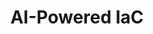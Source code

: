 ---
title: AI-Powered IaC
layout: pulumi-insights

meta_desc: AI-powered infrastructure as code. Generate, understand, and automate infrastructure with natural language. Includes Pulumi AI, Copilot, and Neo.

aliases:
- /ai
- /copilot
- /product/ai-assistant
- /product/copilot
- /product/neo

overview:
    header: AI-Powered IaC
    title: From code generation to autonomous platform engineering
    body: |
      Pulumi's AI platform reimagines infrastructure for the AI era. Generate production-ready code from natural language. Get an AI assistant that knows your entire infrastructure. Deploy Neo - the industry's first AI-powered platform engineer that executes complex infrastructure jobs autonomously with enterprise controls.
    items:
        - title: Generate Code
          icon: code
          icon_color: purple
          description: |
            Pulumi AI turns natural language into production-ready infrastructure code in any language.

        - title: Understand Infrastructure
          icon: eye
          icon_color: yellow
          description: |
            Pulumi Copilot answers questions, debugs failures, and provides insights about your cloud.

        - title: Execute Autonomously
          icon: gear
          icon_color: blue
          description: |
            Neo - your AI platform engineer that handles complex infrastructure jobs end-to-end.

workflow:
  description: |
      The complete AI platform for infrastructure - from initial code generation to autonomous execution of complex platform engineering jobs.
  items:
    - header: Describe
      body: Tell us what you need in natural language.
    - header: Generate
      body: AI creates production-ready infrastructure code.
    - header: Execute
      body: Neo handles complex multi-step infrastructure jobs.
    - header: Govern
      body: Full visibility and control with enterprise guardrails.

features:
  - header: Pulumi AI
    subheader: Generate infrastructure from natural language
    body: Used by thousands of developers to create production-ready infrastructure code instantly. Supports TypeScript, Python, Go, C#, Java, and YAML. Works with AWS, Azure, Google Cloud, Kubernetes, and 150+ providers. The fastest way to go from idea to deployed infrastructure.
    graphic: /images/product/pulumi-ai-screenshot.png
  
  - header: Pulumi Copilot
    subheader: Your AI infrastructure assistant
    body: An interactive AI assistant that understands your entire cloud. Debug deployment failures, find security issues, discover cost savings, and get infrastructure insights through natural language. Ask "Why did my deployment fail?" or "What are my most expensive unused resources?" and get instant, actionable answers.
    graphic: /images/product/insights-copilot.png
  
  - header: Pulumi Neo
    subheader: The industry's first AI-powered platform engineer
    body: Neo executes complex infrastructure jobs that used to take days in minutes. Upgrade Kubernetes clusters, remediate security violations, clean up unused resources, and migrate workloads - all while respecting your guardrails. Handle 10x more infrastructure requests without increasing headcount. Enable developer self-service while maintaining full governance.
    graphic: /images/product/neo-preview.png

ai:
    title: Three Critical Jobs Neo Solves
    subtitle: Transform platform engineering from reactive to proactive
    image: https://www.pulumi.com/uploads/neo-demo.gif
    description: |
        **Ship faster with confidence** - Complex operations that took days now finish in minutes with full visibility and controls.
        
        **Scale teams without chaos** - Handle 10x more infrastructure requests without increasing headcount while maintaining oversight.
        
        **Enable self-service without losing governance** - Developers get what they need while platform teams enforce security, compliance, and cost controls automatically.

customer_quotes:
  nvidia:
    text: |
      "Pulumi allows us to innovate in the AI era at a scale previously unimaginable. With Neo, we're not just moving faster — we're gaining a competitive edge, bringing products to market more quickly and with greater confidence than ever before."
    author: Lee Ditiangkin, Senior Director of Product and Engineering at Nvidia
    logo: nvidia

analytics:
    title: Purpose-Built Intelligence
    subtitle: Deep understanding of cloud environments
    image: /images/product/neo-architecture.png
    description: |
        Neo's advantage comes from deep, contextual understanding of cloud environments. It leverages Pulumi's resource schemas, state management, and knowledge context across hundreds of providers. Works seamlessly with infrastructure managed by Pulumi, Terraform, CloudFormation, CDK, or even ad-hoc provisioning.

pricing:
    title: Availability
    description: |
        **Pulumi AI** - Free tier with usage limits, unlimited for teams.
        
        **Pulumi Copilot** - Available now in beta for all Pulumi Cloud users.
        
        **Pulumi Neo** - Now available to all Pulumi Cloud users. Also available via MCP Server in AWS, Cursor, Windsurf, Cognition, and MCP marketplaces.

get_started:
    title: Start Building with AI Today
    description: |
        Experience the future of infrastructure automation. From code generation to autonomous platform engineering.
---